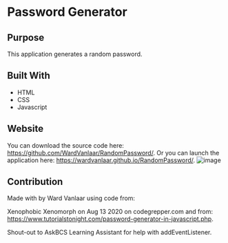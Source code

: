 # Password Generator

## Purpose
This application generates a random password.

## Built With
* HTML
* CSS
* Javascript

## Website
You can download the source code here: https://github.com/WardVanlaar/RandomPassword/.
Or you can launch the application here: https://wardvanlaar.github.io/RandomPassword/.
![image](https://user-images.githubusercontent.com/91222837/143944904-29775586-989c-45c0-a493-446771428301.png)

## Contribution
Made with by Ward Vanlaar using code from:

Xenophobic Xenomorph on Aug 13 2020 on codegrepper.com and from:
https://www.tutorialstonight.com/password-generator-in-javascript.php.

Shout-out to AskBCS Learning Assistant for help with addEventListener.

